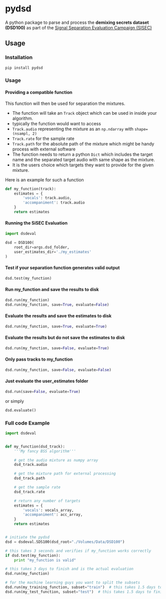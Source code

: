 # pydsd

A python package to parse and process the __demixing secrets dataset (DSD100)__ as part of the [Signal Separation Evaluation Campaign (SISEC)](https://sisec.inria.fr/)

## Usage

### Installation

```bash
pip install pydsd
```


### Usage

#### Providing a compatible function

 This function will then be used for separation the mixtures.

- The function will take an ```Track``` object which can be used in inside your algorithm.
- typically the function would want to access
 - ```Track.audio``` representing the mixture as an ```np.ndarray``` with ```shape=(nsampl, 2)```
 - ```Track.rate``` for the sample rate
 - ```Track.path``` for the absolute path of the mixture which might be handy process with external software
- The function needs to return a python ```Dict``` which includes the target name and the separated target audio with same shape as the mixture.
- It is the users choice which targets they want to provide for the given mixture.

Here is an example for such a function

```python
def my_function(track):
    estimates = {
        'vocals': track.audio,
        'accompaniment': track.audio
    }
    return estimates
```

#### Running the SiSEC Evaluation


```python
import dsdeval
```

```python
dsd = DSD100(
    root_dir=args.dsd_folder,
    user_estimates_dir='./my_estimates'
)
```

#### Test if your separation function generates valid output
```python
dsd.test(my_function)
```

#### Run my_function and save the results to disk
```python
dsd.run(my_function)
dsd.run(my_function, save=True, evaluate=False)
```
#### Evaluate the results and save the estimates to disk
```python
dsd.run(my_function, save=True, evaluate=True)
```
#### Evaluate the results but do not save the estimates to disk
```python
dsd.run(my_function, save=False, evaluate=True)
```
#### Only pass tracks to my_function
```python
dsd.run(my_function, save=False, evaluate=False)
```
#### Just evaluate the user_estimates folder
```python
dsd.run(save=False, evaluate=True)
```
or simply
```python
dsd.evaluate()
```

### Full code Example

```python
import dsdeval


def my_function(dsd_track):
    '''My fancy BSS algorithm'''

    # get the audio mixture as numpy array
    dsd_track.audio

    # get the mixture path for external processing
    dsd_track.path

    # get the sample rate
    dsd_track.rate

    # return any number of targets
    estimates = {
        'vocals': vocals_array,
        'accompaniment': acc_array,
    }
    return estimates


# initiate the pydsd
dsd = dsdeval.SDS100(dsd_root="./Volumes/Data/DSD100")

# this takes 3 seconds and verifies if my_function works correctly
if dsd.test(my_function):
    print "my_function is valid"

# this takes 3 days to finish and is the actual evaluation
dsd.run(my_function)

# for the machine learning guys you want to split the subsets
dsd.run(my_training_function, subset="train")  # this takes 1.5 days to finish
dsd.run(my_test_function, subset="test")  # this takes 1.5 days to finish

```

